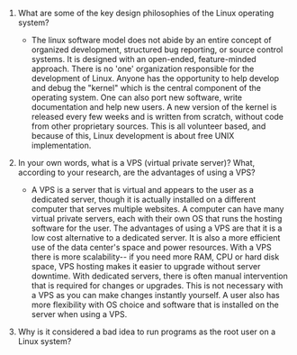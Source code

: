 1. What are some of the key design philosophies of the Linux operating system?
    - The linux software model does not abide by an entire concept of organized development, structured bug reporting, or source control systems. It is designed with an open-ended, feature-minded approach. There is no 'one' organization responsible for the development of Linux. Anyone has the opportunity to help develop and debug the "kernel" which is the central component of the operating system. One can also port new software, write documentation and help new users. A new version of the kernel is released every few weeks and is written from scratch, without code from other proprietary sources. This is all volunteer based, and because of this, Linux development is about free UNIX implementation. 

2. In your own words, what is a VPS (virtual private server)? What, according to your research, are the advantages of using a VPS?
    - A VPS is a server that is virtual and appears to the user as a dedicated server, though it is actually installed on a different computer that serves multiple websites. A computer can have many virtual private servers, each with their own OS that runs the hosting software for the user. The advantages of using a VPS are that it is a low cost alternative to a dedicated server. It is also a more efficient use of the data center's space and power resources. With a VPS there is more scalability-- if you need more RAM, CPU or hard disk space, VPS hosting makes it easier to upgrade without server downtime. With dedicated servers, there is often manual intervention that is required for changes or upgrades. This is not necessary with a VPS as you can make changes instantly yourself. A user also has more flexibility with OS choice and software that is installed on the server when using a VPS. 


3. Why is it considered a bad idea to run programs as the root user on a Linux system?